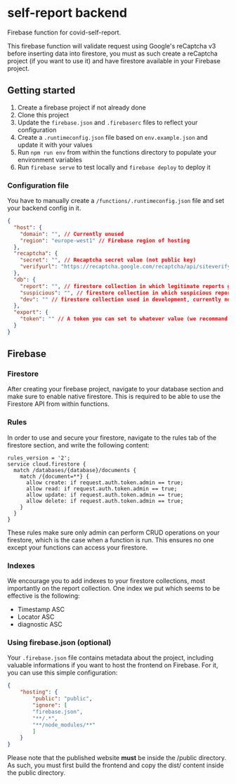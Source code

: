 # self-report backend

Firebase function for covid-self-report.

This firebase function will validate request using Google's reCaptcha v3 before inserting data into firestore, you must as such create a reCaptcha project (if you want to use it) and have firestore available in your Firebase project.

## Getting started
1. Create a firebase project if not already done
2. Clone this project
3. Update the `firebase.json` and `.firebaserc` files to reflect your configuration
4. Create a `.runtimeconfig.json` file based on `env.example.json` and update it with your values
5. Run `npm run env` from within the functions directory to populate your environment variables
6. Run `firebase serve` to test locally and `firebase deploy` to deploy it

### Configuration file
You have to manually create a `/functions/.runtimeconfig.json` file and set your backend config in it.
```json
{
  "host": {
    "domain": "", // Currently unused
    "region": "europe-west1" // Firebase region of hosting
  },
  "recaptcha": {
    "secret": "", // Recaptcha secret value (not public key)
    "verifyurl": "https://recaptcha.google.com/recaptcha/api/siteverify"
  },
  "db": {
    "report": "", // firestore collection in which legitimate reports go
    "suspicious": "", // firestore collection in which suspicious reports go
    "dev": "" // firestore collection used in development, currently not used
  },
  "export": {
    "token": "" // A token you can set to whatever value (we recommand using https://passwordsgenerator.net/ to generate a secure hash) this will be used to secure the export_json function
  }
}
```

## Firebase

### Firestore
After creating your firebase project, navigate to your database section and make sure to enable native firestore. This is required to be able to use the Firestore API from within functions.

### Rules
In order to use and secure your firestore, navigate to the rules tab of the firestore section, and write the following content:
```
rules_version = '2';
service cloud.firestore {
  match /databases/{database}/documents {
    match /{document=**} {
      allow create: if request.auth.token.admin == true;
      allow read: if request.auth.token.admin == true;
      allow update: if request.auth.token.admin == true;
      allow delete: if request.auth.token.admin == true;
    }
  }
}
```
These rules make sure only admin can perform CRUD operations on your firestore, which is the case when a function is run. This ensures no one except your functions can access your firestore.

### Indexes
We encourage you to add indexes to your firestore collections, most importantly on the report collection. One index we put which seems to be effective is the following:
- Timestamp ASC
- Locator ASC
- diagnostic ASC


### Using firebase.json (optional)
Your `.firebase.json` file contains metadata about the project, including valuable informations if you want to host the frontend on Firebase. For it, you can use this simple configuration:
```json
{
    "hosting": {
        "public": "public",
        "ignore": [
        "firebase.json",
        "**/.*",
        "**/node_modules/**"
        ]
    }
}
```
Please note that the published website **must** be inside the /public directory. As such, you must first build the frontend and copy the dist/ content inside the public directory.
